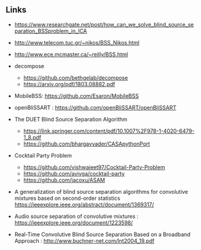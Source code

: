 
## Links 
* https://www.researchgate.net/post/how_can_we_solve_blind_source_separation_BSSproblem_in_ICA
* http://www.telecom.tuc.gr/~nikos/BSS_Nikos.html
* http://www.ece.mcmaster.ca/~reilly/BSS.html

* decompose
   * https://github.com/bethgelab/decompose
   * https://arxiv.org/pdf/1803.08882.pdf
* MobileBSS: https://github.com/Esaron/MobileBSS

* openBliSSART : https://github.com/openBliSSART/openBliSSART

* The DUET Blind Source Separation Algorithm
   * https://link.springer.com/content/pdf/10.1007%2F978-1-4020-6479-1_8.pdf
   * https://github.com/bhargavvader/CASApythonPort

* Cocktail Party Problem 
   * https://github.com/vishwajeet97/Cocktail-Party-Problem
   * https://github.com/avivga/cocktail-party
   * https://github.com/jacoxu/ASAM
   
* A generalization of blind source separation algorithms for convolutive mixtures based on second-order statistics https://ieeexplore.ieee.org/abstract/document/1369317/

* Audio source separation of convolutive mixtures : https://ieeexplore.ieee.org/document/1223598/
* Real-Time Convolutive Blind Source Separation Based on a Broadband Approach : http://www.buchner-net.com/lnt2004_19.pdf
